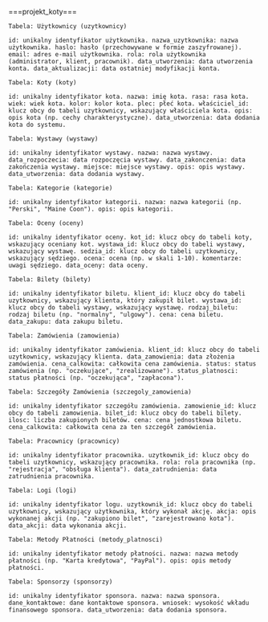 ===projekt_koty===

    Tabela: Użytkownicy (uzytkownicy)

    id: unikalny identyfikator użytkownika. nazwa_uzytkownika: nazwa użytkownika. haslo: hasło (przechowywane w formie zaszyfrowanej). email: adres e-mail użytkownika. rola: rola użytkownika (administrator, klient, pracownik). data_utworzenia: data utworzenia konta. data_aktualizacji: data ostatniej modyfikacji konta.

    Tabela: Koty (koty)

    id: unikalny identyfikator kota. nazwa: imię kota. rasa: rasa kota. wiek: wiek kota. kolor: kolor kota. plec: płeć kota. właściciel_id: klucz obcy do tabeli uzytkownicy, wskazujący właściciela kota. opis: opis kota (np. cechy charakterystyczne). data_utworzenia: data dodania kota do systemu.

    Tabela: Wystawy (wystawy)

    id: unikalny identyfikator wystawy. nazwa: nazwa wystawy. data_rozpoczecia: data rozpoczęcia wystawy. data_zakonczenia: data zakończenia wystawy. miejsce: miejsce wystawy. opis: opis wystawy. data_utworzenia: data dodania wystawy.

    Tabela: Kategorie (kategorie)

    id: unikalny identyfikator kategorii. nazwa: nazwa kategorii (np. "Perski", "Maine Coon"). opis: opis kategorii.

    Tabela: Oceny (oceny)

    id: unikalny identyfikator oceny. kot_id: klucz obcy do tabeli koty, wskazujący oceniany kot. wystawa_id: klucz obcy do tabeli wystawy, wskazujący wystawę. sedzia_id: klucz obcy do tabeli uzytkownicy, wskazujący sędziego. ocena: ocena (np. w skali 1-10). komentarze: uwagi sędziego. data_oceny: data oceny.

    Tabela: Bilety (bilety)

    id: unikalny identyfikator biletu. klient_id: klucz obcy do tabeli uzytkownicy, wskazujący klienta, który zakupił bilet. wystawa_id: klucz obcy do tabeli wystawy, wskazujący wystawę. rodzaj_biletu: rodzaj biletu (np. "normalny", "ulgowy"). cena: cena biletu. data_zakupu: data zakupu biletu.

    Tabela: Zamówienia (zamowienia)

    id: unikalny identyfikator zamówienia. klient_id: klucz obcy do tabeli uzytkownicy, wskazujący klienta. data_zamowienia: data złożenia zamówienia. cena_calkowita: całkowita cena zamówienia. status: status zamówienia (np. "oczekujące", "zrealizowane"). status_platnosci: status płatności (np. "oczekująca", "zapłacona").

    Tabela: Szczegóły Zamówienia (szczegoly_zamowienia)

    id: unikalny identyfikator szczegółu zamówienia. zamowienie_id: klucz obcy do tabeli zamowienia. bilet_id: klucz obcy do tabeli bilety. ilosc: liczba zakupionych biletów. cena: cena jednostkowa biletu. cena_calkowita: całkowita cena za ten szczegół zamówienia.

    Tabela: Pracownicy (pracownicy)

    id: unikalny identyfikator pracownika. uzytkownik_id: klucz obcy do tabeli uzytkownicy, wskazujący pracownika. rola: rola pracownika (np. "rejestracja", "obsługa klienta"). data_zatrudnienia: data zatrudnienia pracownika.

    Tabela: Logi (logi)

    id: unikalny identyfikator logu. uzytkownik_id: klucz obcy do tabeli uzytkownicy, wskazujący użytkownika, który wykonał akcję. akcja: opis wykonanej akcji (np. "zakupiono bilet", "zarejestrowano kota"). data_akcji: data wykonania akcji.

    Tabela: Metody Płatności (metody_platnosci)

    id: unikalny identyfikator metody płatności. nazwa: nazwa metody płatności (np. "Karta kredytowa", "PayPal"). opis: opis metody płatności.

    Tabela: Sponsorzy (sponsorzy)

    id: unikalny identyfikator sponsora. nazwa: nazwa sponsora. dane_kontaktowe: dane kontaktowe sponsora. wniosek: wysokość wkładu finansowego sponsora. data_utworzenia: data dodania sponsora.
